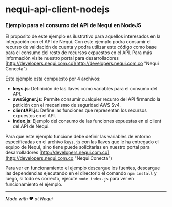 # nequi-api-client-nodejs #

### Ejemplo para el consumo del API de Nequi en NodeJS  ###

El proposito de este ejemplo es ilustrativo para aquellos interesados en la integración con el API de Nequi. Con este ejemplo podra consumir el recurso de validación de cuenta y podra utilizar este código como base para el consumo del resto de recursos expuestos en el API. Para más información visite nuestro portal para desarrolladores [http://developers.nequi.com.co](http://developers.nequi.com.co "Nequi Conecta")

Éste ejemplo esta compuesto por 4 archivos:

- **keys.js**: Definición de las llaves como variables para el consumo del API.
- **awsSigner.js**: Permite consumir cualquier recurso del API firmando la petición con el mecanismo de seguridad AWS Sv4.
- **clientAPI.js**: Define las funciones que representan los recursos expuestos en el API.
- **index.js**: Ejemplo del consumo de las funciones expuestas en el client del API de Nequi.

Para que este ejemplo funcione debe definir las variables de entorno especificadas en el archivo `keys.js` con las llaves que le ha entregado el equipo de Nequi, sino tiene puede solicitarlas en nuestro portal para desarrolladores [http://developers.nequi.com.co](http://developers.nequi.com.co "Nequi Conecta")

Para ver en funcionamiento el ejemplo descargue los fuentes, descargue las dependencias ejecutando en el directorio el comando `npm install` y luego, si todo es correcto, ejecute `node index.js` para ver en funcionamiento el ejemplo.

----------
*Made with ♥ at Nequi*

